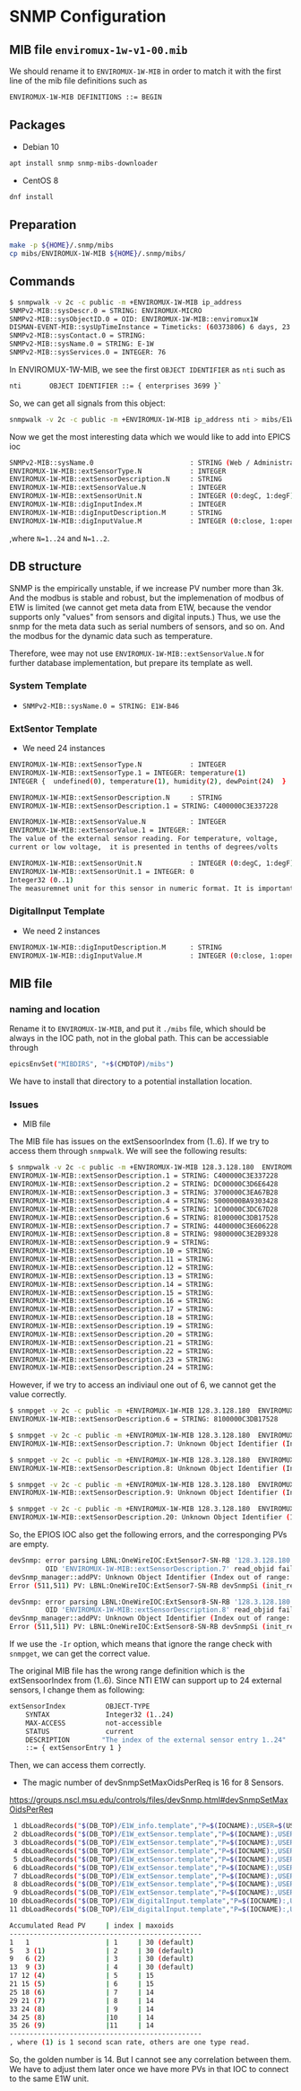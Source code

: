 # SNMP Configuration

## MIB file `enviromux-1w-v1-00.mib`

We should rename it to `ENVIROMUX-1W-MIB` in order to match it with the first line of the mib file definitions such as

```bash
ENVIROMUX-1W-MIB DEFINITIONS ::= BEGIN
```

## Packages

* Debian 10

```bash
apt install snmp snmp-mibs-downloader
```

* CentOS 8

```bash
dnf install
```

## Preparation

```bash
make -p ${HOME}/.snmp/mibs
cp mibs/ENVIROMUX-1W-MIB ${HOME}/.snmp/mibs/
```

## Commands

```bash
$ snmpwalk -v 2c -c public -m +ENVIROMUX-1W-MIB ip_address
SNMPv2-MIB::sysDescr.0 = STRING: ENVIROMUX-MICRO
SNMPv2-MIB::sysObjectID.0 = OID: ENVIROMUX-1W-MIB::enviromux1W
DISMAN-EVENT-MIB::sysUpTimeInstance = Timeticks: (60373806) 6 days, 23:42:18.06
SNMPv2-MIB::sysContact.0 = STRING:
SNMPv2-MIB::sysName.0 = STRING: E-1W
SNMPv2-MIB::sysServices.0 = INTEGER: 76
```

In ENVIROMUX-1W-MIB, we see the first `OBJECT IDENTIFIER` as `nti` such as

```bash
nti       OBJECT IDENTIFIER ::= { enterprises 3699 }`
```

So, we can get all signals from this object:

```bash
snmpwalk -v 2c -c public -m +ENVIROMUX-1W-MIB ip_address nti > mibs/E1W-signals.list
```

Now we get the most interesting data which we would like to add into EPICS ioc

```bash
SNMPv2-MIB::sysName.0                        : STRING (Web / Administration / System / Unit Name)
ENVIROMUX-1W-MIB::extSensorType.N            : INTEGER
ENVIROMUX-1W-MIB::extSensorDescription.N     : STRING
ENVIROMUX-1W-MIB::extSensorValue.N           : INTEGER
ENVIROMUX-1W-MIB::extSensorUnit.N            : INTEGER (0:degC, 1:degF)
ENVIROMUX-1W-MIB::digInputIndex.M            : INTEGER
ENVIROMUX-1W-MIB::digInputDescription.M      : STRING
ENVIROMUX-1W-MIB::digInputValue.M            : INTEGER (0:close, 1:open)
```

,where `N=1..24` and `N=1..2`.

## DB structure

SNMP is the empirically unstable, if we increase PV number more than 3k. And the modbus is stable and robust, but the implemenation of modbus of E1W is limited (we cannot get meta data from E1W, because the vendor supports only "values" from sensors and digital inputs.) Thus, we use the snmp for the meta data such as serial numbers of sensors, and so on. And the modbus for the dynamic data such as temperature.

Therefore, wee may not use `ENVIROMUX-1W-MIB::extSensorValue.N` for further database implementation, but prepare its template as well.

### System Template

* `SNMPv2-MIB::sysName.0 = STRING: E1W-B46`

### ExtSentor Template

* We need 24 instances

```bash
ENVIROMUX-1W-MIB::extSensorType.N            : INTEGER
ENVIROMUX-1W-MIB::extSensorType.1 = INTEGER: temperature(1)
INTEGER {  undefined(0), temperature(1), humidity(2), dewPoint(24)  }

ENVIROMUX-1W-MIB::extSensorDescription.N     : STRING
ENVIROMUX-1W-MIB::extSensorDescription.1 = STRING: C400000C3E337228

ENVIROMUX-1W-MIB::extSensorValue.N           : INTEGER
ENVIROMUX-1W-MIB::extSensorValue.1 = INTEGER:
The value of the external sensor reading. For temperature, voltage,
current or low voltage,  it is presented in tenths of degrees/volts

ENVIROMUX-1W-MIB::extSensorUnit.N            : INTEGER (0:degC, 1:degF)
ENVIROMUX-1W-MIB::extSensorUnit.1 = INTEGER: 0
Integer32 (0..1)
The measuremnet unit for this sensor in numeric format. It is important only for temperature
```

### DigitalInput Template

* We need 2 instances

```bash
ENVIROMUX-1W-MIB::digInputDescription.M      : STRING
ENVIROMUX-1W-MIB::digInputValue.M            : INTEGER (0:close, 1:open)
```

## MIB file

### naming and location

Rename it to `ENVIROMUX-1W-MIB`, and put it `./mibs` file, which should be always in the IOC path, not in the global path.
This can be accessiable through

```bash
epicsEnvSet("MIBDIRS", "+$(CMDTOP)/mibs")
```

We have to install that directory to a potential installation location.

### Issues

* MIB file

The MIB file has issues on the extSensoorIndex from (1..6). If we try to access them through `snmpwalk`.
We will see the following results:

```bash
$ snmpwalk -v 2c -c public -m +ENVIROMUX-1W-MIB 128.3.128.180  ENVIROMUX-1W-MIB::extSensorDescription
ENVIROMUX-1W-MIB::extSensorDescription.1 = STRING: C400000C3E337228
ENVIROMUX-1W-MIB::extSensorDescription.2 = STRING: DC00000C3D6E6428
ENVIROMUX-1W-MIB::extSensorDescription.3 = STRING: 3700000C3EA67B28
ENVIROMUX-1W-MIB::extSensorDescription.4 = STRING: 5000000BA9303428
ENVIROMUX-1W-MIB::extSensorDescription.5 = STRING: 1C00000C3DC67D28
ENVIROMUX-1W-MIB::extSensorDescription.6 = STRING: 8100000C3DB17528
ENVIROMUX-1W-MIB::extSensorDescription.7 = STRING: 4400000C3E606228
ENVIROMUX-1W-MIB::extSensorDescription.8 = STRING: 9800000C3E2B9328
ENVIROMUX-1W-MIB::extSensorDescription.9 = STRING:
ENVIROMUX-1W-MIB::extSensorDescription.10 = STRING:
ENVIROMUX-1W-MIB::extSensorDescription.11 = STRING:
ENVIROMUX-1W-MIB::extSensorDescription.12 = STRING:
ENVIROMUX-1W-MIB::extSensorDescription.13 = STRING:
ENVIROMUX-1W-MIB::extSensorDescription.14 = STRING:
ENVIROMUX-1W-MIB::extSensorDescription.15 = STRING:
ENVIROMUX-1W-MIB::extSensorDescription.16 = STRING:
ENVIROMUX-1W-MIB::extSensorDescription.17 = STRING:
ENVIROMUX-1W-MIB::extSensorDescription.18 = STRING:
ENVIROMUX-1W-MIB::extSensorDescription.19 = STRING:
ENVIROMUX-1W-MIB::extSensorDescription.20 = STRING:
ENVIROMUX-1W-MIB::extSensorDescription.21 = STRING:
ENVIROMUX-1W-MIB::extSensorDescription.22 = STRING:
ENVIROMUX-1W-MIB::extSensorDescription.23 = STRING:
ENVIROMUX-1W-MIB::extSensorDescription.24 = STRING:
```

However, if we try to access an indiviaul one out of 6, we cannot get the value correctly.

```bash
$ snmpget -v 2c -c public -m +ENVIROMUX-1W-MIB 128.3.128.180  ENVIROMUX-1W-MIB::extSensorDescription.6
ENVIROMUX-1W-MIB::extSensorDescription.6 = STRING: 8100000C3DB17528

$ snmpget -v 2c -c public -m +ENVIROMUX-1W-MIB 128.3.128.180  ENVIROMUX-1W-MIB::extSensorDescription.7
ENVIROMUX-1W-MIB::extSensorDescription.7: Unknown Object Identifier (Index out of range: 7 (extSensorIndex))

$ snmpget -v 2c -c public -m +ENVIROMUX-1W-MIB 128.3.128.180  ENVIROMUX-1W-MIB::extSensorDescription.8
ENVIROMUX-1W-MIB::extSensorDescription.8: Unknown Object Identifier (Index out of range: 8 (extSensorIndex))

$ snmpget -v 2c -c public -m +ENVIROMUX-1W-MIB 128.3.128.180  ENVIROMUX-1W-MIB::extSensorDescription.9
ENVIROMUX-1W-MIB::extSensorDescription.9: Unknown Object Identifier (Index out of range: 9 (extSensorIndex))

$ snmpget -v 2c -c public -m +ENVIROMUX-1W-MIB 128.3.128.180  ENVIROMUX-1W-MIB::extSensorDescription.20
ENVIROMUX-1W-MIB::extSensorDescription.20: Unknown Object Identifier (Index out of range: 20 (extSensorIndex))
```

So, the EPIOS IOC also get the following errors, and the corresponging PVs are empty.

```bash
devSnmp: error parsing LBNL:OneWireIOC:ExtSensor7-SN-RB '128.3.128.180 public ENVIROMUX-1W-MIB::extSensorDescription.7 STRING: 40'
         OID 'ENVIROMUX-1W-MIB::extSensorDescription.7' read_objid failed
devSnmp_manager::addPV: Unknown Object Identifier (Index out of range: 7 (extSensorIndex))
Error (511,511) PV: LBNL:OneWireIOC:ExtSensor7-SN-RB devSnmpSi (init_record) bad parameters

devSnmp: error parsing LBNL:OneWireIOC:ExtSensor8-SN-RB '128.3.128.180 public ENVIROMUX-1W-MIB::extSensorDescription.8 STRING: 40'
         OID 'ENVIROMUX-1W-MIB::extSensorDescription.8' read_objid failed
devSnmp_manager::addPV: Unknown Object Identifier (Index out of range: 8 (extSensorIndex))
Error (511,511) PV: LBNL:OneWireIOC:ExtSensor8-SN-RB devSnmpSi (init_record) bad parameters
```

If we use the `-Ir` option, which means that ignore the range check with `snmpget`, we can get the correct value.

The original MIB file has the wrong range definition which is the extSensoorIndex from (1..6). Since NTI E1W can support up to 24
external sensors, I change them as following:

```bash
extSensorIndex          OBJECT-TYPE
    SYNTAX              Integer32 (1..24)
    MAX-ACCESS          not-accessible
    STATUS              current
    DESCRIPTION        "The index of the external sensor entry 1..24"
    ::= { extSensorEntry 1 }
```

Then, we can access them correctly.

* The magic number of devSnmpSetMaxOidsPerReq is 16 for 8 Sensors.

<https://groups.nscl.msu.edu/controls/files/devSnmp.html#devSnmpSetMaxOidsPerReq>

```bash
 1 dbLoadRecords("$(DB_TOP)/E1W_info.template","P=$(IOCNAME):,USER=$(USER_R),HOST=$(E1WSNMP)")
 2 dbLoadRecords("$(DB_TOP)/E1W_extSensor.template","P=$(IOCNAME):,USER=$(USER_R),HOST=$(E1WSNMP),M=$(M),EXT_SENSOR_ID=1")
 3 dbLoadRecords("$(DB_TOP)/E1W_extSensor.template","P=$(IOCNAME):,USER=$(USER_R),HOST=$(E1WSNMP),M=$(M),EXT_SENSOR_ID=2")
 4 dbLoadRecords("$(DB_TOP)/E1W_extSensor.template","P=$(IOCNAME):,USER=$(USER_R),HOST=$(E1WSNMP),M=$(M),EXT_SENSOR_ID=3")
 5 dbLoadRecords("$(DB_TOP)/E1W_extSensor.template","P=$(IOCNAME):,USER=$(USER_R),HOST=$(E1WSNMP),M=$(M),EXT_SENSOR_ID=4")
 6 dbLoadRecords("$(DB_TOP)/E1W_extSensor.template","P=$(IOCNAME):,USER=$(USER_R),HOST=$(E1WSNMP),M=$(M),EXT_SENSOR_ID=5")
 7 dbLoadRecords("$(DB_TOP)/E1W_extSensor.template","P=$(IOCNAME):,USER=$(USER_R),HOST=$(E1WSNMP),M=$(M),EXT_SENSOR_ID=6")
 8 dbLoadRecords("$(DB_TOP)/E1W_extSensor.template","P=$(IOCNAME):,USER=$(USER_R),HOST=$(E1WSNMP),M=$(M),EXT_SENSOR_ID=7")
 9 dbLoadRecords("$(DB_TOP)/E1W_extSensor.template","P=$(IOCNAME):,USER=$(USER_R),HOST=$(E1WSNMP),M=$(M),EXT_SENSOR_ID=8")
10 dbLoadRecords("$(DB_TOP)/E1W_digitalInput.template","P=$(IOCNAME):,USER=$(USER_R),HOST=$(E1WSNMP),M=$(M),ID=1")
11 dbLoadRecords("$(DB_TOP)/E1W_digitalInput.template","P=$(IOCNAME):,USER=$(USER_R),HOST=$(E1WSNMP),M=$(M),ID=2")
```

```bash
Accumulated Read PV     | index | maxoids
------------------------------------------------
1   1                   | 1     | 30 (default)
5   3 (1)               | 2     | 30 (default)
9   6 (2)               | 3     | 30 (default)
13  9 (3)               | 4     | 30 (default)
17 12 (4)               | 5     | 15
21 15 (5)               | 6     | 15
25 18 (6)               | 7     | 14
29 21 (7)               | 8     | 14
33 24 (8)               | 9     | 14
34 25 (8)               |10     | 14
35 26 (9)               |11     | 14
------------------------------------------------
, where (1) is 1 second scan rate, others are one type read.
```

So, the golden number is 14. But I cannot see any correlation between them. We have to adjust them later once we have more PVs in that IOC to connect to the same E1W unit.
